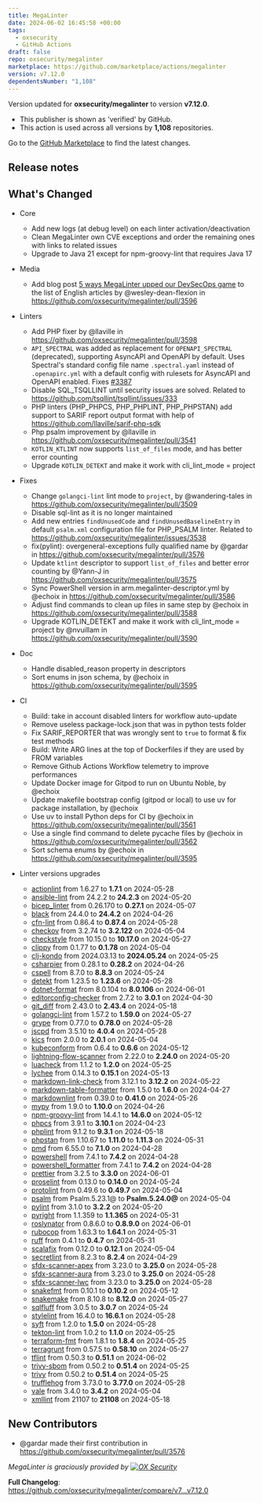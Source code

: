 ```yaml
---
title: MegaLinter
date: 2024-06-02 16:45:58 +00:00
tags:
  - oxsecurity
  - GitHub Actions
draft: false
repo: oxsecurity/megalinter
marketplace: https://github.com/marketplace/actions/megalinter
version: v7.12.0
dependentsNumber: "1,108"
---
```



Version updated for **oxsecurity/megalinter** to version **v7.12.0**.
- This publisher is shown as 'verified' by GitHub.
- This action is used across all versions by **1,108** repositories.

Go to the [GitHub Marketplace](https://github.com/marketplace/actions/megalinter) to find the latest changes.

## Release notes

## What's Changed

- Core
  - Add new logs (at debug level) on each linter activation/deactivation
  - Clean MegaLinter own CVE exceptions and order the remaining ones with links to related issues
  - Upgrade to Java 21 except for npm-groovy-lint that requires Java 17

- Media
  - Add blog post [5 ways MegaLinter upped our DevSecOps game](https://flexion.us/blog/5-ways-megalinter-upped-our-devsecops-game/) to the list of English articles by @wesley-dean-flexion in https://github.com/oxsecurity/megalinter/pull/3596

- Linters
  - Add PHP fixer by @llaville in https://github.com/oxsecurity/megalinter/pull/3598
  - `API_SPECTRAL` was added as replacement for `OPENAPI_SPECTRAL` (deprecated), supporting AsyncAPI and OpenAPI by default. Uses Spectral's standard config file name `.spectral.yaml` instead of `.openapirc.yml` with a default config with rulesets for AsyncAPI and OpenAPI enabled. Fixes [#3387](https://github.com/oxsecurity/megalinter/issues/3387)
  - Disable SQL_TSQLLINT until security issues are solved. Related to <https://github.com/tsqllint/tsqllint/issues/333>
  - PHP linters (PHP_PHPCS, PHP_PHPLINT, PHP_PHPSTAN) add support to SARIF report output format with help of <https://github.com/llaville/sarif-php-sdk>
  - Php psalm improvement by @llaville in https://github.com/oxsecurity/megalinter/pull/3541
  - `KOTLIN_KTLINT` now supports `list_of_files` mode, and has better error counting
  - Upgrade `KOTLIN_DETEKT` and make it work with cli_lint_mode = project

- Fixes
  - Change `golangci-lint` lint mode to `project`, by @wandering-tales in https://github.com/oxsecurity/megalinter/pull/3509
  - Disable sql-lint as it is no longer maintained
  - Add new entries `findUnusedCode` and `findUnusedBaselineEntry` in default `psalm.xml` configuration file for PHP_PSALM linter. Related to <https://github.com/oxsecurity/megalinter/issues/3538>
  - fix(pylint): overgeneral-exceptions fully qualified name by @gardar in https://github.com/oxsecurity/megalinter/pull/3576
  -  Update `ktlint` descriptor to support `list_of_files` and better error counting by @Yann-J in https://github.com/oxsecurity/megalinter/pull/3575
  - Sync PowerShell version in arm.megalinter-descriptor.yml by @echoix in https://github.com/oxsecurity/megalinter/pull/3586
  - Adjust find commands to clean up files in same step by @echoix in https://github.com/oxsecurity/megalinter/pull/3588
  - Upgrade KOTLIN_DETEKT and make it work with cli_lint_mode = project by @nvuillam in https://github.com/oxsecurity/megalinter/pull/3590 

- Doc
  - Handle disabled_reason property in descriptors
  - Sort enums in json schema, by @echoix in <https://github.com/oxsecurity/megalinter/pull/3595>

- CI
  - Build: take in account disabled linters for workflow auto-update
  - Remove useless package-lock.json that was in python tests folder
  - Fix SARIF_REPORTER that was wrongly sent to `true` to format & fix test methods
  - Build: Write ARG lines at the top of Dockerfiles if they are used by FROM variables
  - Remove Github Actions Workflow telemetry to improve performances
  - Update Docker image for Gitpod to run on Ubuntu Noble, by @echoix
  - Update makefile bootstrap config (gitpod or local) to use uv for package installation, by @echoix
  - Use uv to install Python deps for CI by @echoix in https://github.com/oxsecurity/megalinter/pull/3561
  - Use a single find command to delete pycache files by @echoix in https://github.com/oxsecurity/megalinter/pull/3562
  - Sort schema enums by @echoix in https://github.com/oxsecurity/megalinter/pull/3595

- Linter versions upgrades
  - [actionlint](https://rhysd.github.io/actionlint/) from 1.6.27 to **1.7.1** on 2024-05-28
  - [ansible-lint](https://ansible-lint.readthedocs.io/) from 24.2.2 to **24.2.3** on 2024-05-20
  - [bicep_linter](https://learn.microsoft.com/en-us/azure/azure-resource-manager/bicep/linter) from 0.26.170 to **0.27.1** on 2024-05-07
  - [black](https://black.readthedocs.io/en/stable/) from 24.4.0 to **24.4.2** on 2024-04-26
  - [cfn-lint](https://github.com/aws-cloudformation/cfn-lint) from 0.86.4 to **0.87.4** on 2024-05-28
  - [checkov](https://www.checkov.io/) from 3.2.74 to **3.2.122** on 2024-05-04
  - [checkstyle](https://checkstyle.org/) from 10.15.0 to **10.17.0** on 2024-05-27
  - [clippy](https://github.com/rust-lang/rust-clippy) from 0.1.77 to **0.1.78** on 2024-05-04
  - [clj-kondo](https://github.com/borkdude/clj-kondo) from 2024.03.13 to **2024.05.24** on 2024-05-25
  - [csharpier](https://csharpier.com/) from 0.28.1 to **0.28.2** on 2024-04-26
  - [cspell](https://github.com/streetsidesoftware/cspell/tree/master/packages/cspell) from 8.7.0 to **8.8.3** on 2024-05-24
  - [detekt](https://detekt.dev/) from 1.23.5 to **1.23.6** on 2024-05-28
  - [dotnet-format](https://docs.microsoft.com/en-us/dotnet/core/tools/dotnet-format) from 8.0.104 to **8.0.106** on 2024-06-01
  - [editorconfig-checker](https://editorconfig-checker.github.io/) from 2.7.2 to **3.0.1** on 2024-04-30
  - [git_diff](https://git-scm.com) from 2.43.0 to **2.43.4** on 2024-05-18
  - [golangci-lint](https://golangci-lint.run/) from 1.57.2 to **1.59.0** on 2024-05-27
  - [grype](https://github.com/anchore/grype) from 0.77.0 to **0.78.0** on 2024-05-28
  - [jscpd](https://github.com/kucherenko/jscpd/tree/master/packages/jscpd) from 3.5.10 to **4.0.4** on 2024-05-28
  - [kics](https://www.kics.io) from 2.0.0 to **2.0.1** on 2024-05-04
  - [kubeconform](https://github.com/yannh/kubeconform) from 0.6.4 to **0.6.6** on 2024-05-12
  - [lightning-flow-scanner](https://github.com/Lightning-Flow-Scanner) from 2.22.0 to **2.24.0** on 2024-05-20
  - [luacheck](https://luacheck.readthedocs.io) from 1.1.2 to **1.2.0** on 2024-05-25
  - [lychee](https://lychee.cli.rs) from 0.14.3 to **0.15.1** on 2024-05-13
  - [markdown-link-check](https://github.com/tcort/markdown-link-check) from 3.12.1 to **3.12.2** on 2024-05-22
  - [markdown-table-formatter](https://www.npmjs.com/package/markdown-table-formatter) from 1.5.0 to **1.6.0** on 2024-04-27
  - [markdownlint](https://github.com/DavidAnson/markdownlint) from 0.39.0 to **0.41.0** on 2024-05-26
  - [mypy](https://mypy.readthedocs.io/en/stable/) from 1.9.0 to **1.10.0** on 2024-04-26
  - [npm-groovy-lint](https://nvuillam.github.io/npm-groovy-lint/) from 14.4.1 to **14.6.0** on 2024-05-12
  - [phpcs](https://github.com/PHPCSStandards/PHP_CodeSniffer) from 3.9.1 to **3.10.1** on 2024-04-23
  - [phplint](https://github.com/overtrue/phplint) from 9.1.2 to **9.3.1** on 2024-05-18
  - [phpstan](https://phpstan.org/) from 1.10.67 to **1.11.0** to **1.11.3** on 2024-05-31
  - [pmd](https://pmd.github.io/) from 6.55.0 to **7.1.0** on 2024-04-28
  - [powershell](https://github.com/PowerShell/PSScriptAnalyzer) from 7.4.1 to **7.4.2** on 2024-04-28
  - [powershell_formatter](https://github.com/PowerShell/PSScriptAnalyzer) from 7.4.1 to **7.4.2** on 2024-04-28
  - [prettier](https://prettier.io/) from 3.2.5 to **3.3.0** on 2024-06-01
  - [proselint](https://github.com/amperser/proselint) from 0.13.0 to **0.14.0** on 2024-05-24
  - [protolint](https://github.com/yoheimuta/protolint) from 0.49.6 to **0.49.7** on 2024-05-04
  - [psalm](https://psalm.dev) from Psalm.5.23.1@ to **Psalm.5.24.0@** on 2024-05-04
  - [pylint](https://pylint.readthedocs.io) from 3.1.0 to **3.2.2** on 2024-05-20
  - [pyright](https://github.com/Microsoft/pyright) from 1.1.359 to **1.1.365** on 2024-05-31
  - [roslynator](https://github.com/dotnet/Roslynator) from 0.8.6.0 to **0.8.9.0** on 2024-06-01
  - [rubocop](https://rubocop.org/) from 1.63.3 to **1.64.1** on 2024-05-31
  - [ruff](https://github.com/astral-sh/ruff) from 0.4.1 to **0.4.7** on 2024-05-31
  - [scalafix](https://scalacenter.github.io/scalafix/) from 0.12.0 to **0.12.1** on 2024-05-04
  - [secretlint](https://github.com/secretlint/secretlint) from 8.2.3 to **8.2.4** on 2024-04-29
  - [sfdx-scanner-apex](https://forcedotcom.github.io/sfdx-scanner/) from 3.23.0 to **3.25.0** on 2024-05-28
  - [sfdx-scanner-aura](https://forcedotcom.github.io/sfdx-scanner/) from 3.23.0 to **3.25.0** on 2024-05-28
  - [sfdx-scanner-lwc](https://forcedotcom.github.io/sfdx-scanner/) from 3.23.0 to **3.25.0** on 2024-05-28
  - [snakefmt](https://github.com/snakemake/snakefmt) from 0.10.1 to **0.10.2** on 2024-05-12
  - [snakemake](https://snakemake.readthedocs.io/en/stable/) from 8.10.8 to **8.12.0** on 2024-05-27
  - [sqlfluff](https://www.sqlfluff.com/) from 3.0.5 to **3.0.7** on 2024-05-24
  - [stylelint](https://stylelint.io) from 16.4.0 to **16.6.1** on 2024-05-28
  - [syft](https://github.com/anchore/syft) from 1.2.0 to **1.5.0** on 2024-05-28
  - [tekton-lint](https://github.com/IBM/tekton-lint) from 1.0.2 to **1.1.0** on 2024-05-25
  - [terraform-fmt](https://developer.hashicorp.com/terraform/cli/commands/fmt) from 1.8.1 to **1.8.4** on 2024-05-25
  - [terragrunt](https://terragrunt.gruntwork.io) from 0.57.5 to **0.58.10** on 2024-05-27
  - [tflint](https://github.com/terraform-linters/tflint) from 0.50.3 to **0.51.1** on 2024-06-02
  - [trivy-sbom](https://aquasecurity.github.io/trivy/) from 0.50.2 to **0.51.4** on 2024-05-25
  - [trivy](https://aquasecurity.github.io/trivy/) from 0.50.2 to **0.51.4** on 2024-05-25
  - [trufflehog](https://github.com/trufflesecurity/trufflehog) from 3.73.0 to **3.77.0** on 2024-05-28
  - [vale](https://vale.sh/) from 3.4.0 to **3.4.2** on 2024-05-04
  - [xmllint](https://gitlab.gnome.org/GNOME/libxml2/-/wikis/home) from 21107 to **21108** on 2024-05-18

## New Contributors
* @gardar made their first contribution in https://github.com/oxsecurity/megalinter/pull/3576

_MegaLinter is graciously provided by [![OX Security](https://www.ox.security/wp-content/uploads/2022/06/logo.svg?ref=megalinter_comment)](https://www.ox.security/?ref=megalinter)_

**Full Changelog**: https://github.com/oxsecurity/megalinter/compare/v7...v7.12.0
